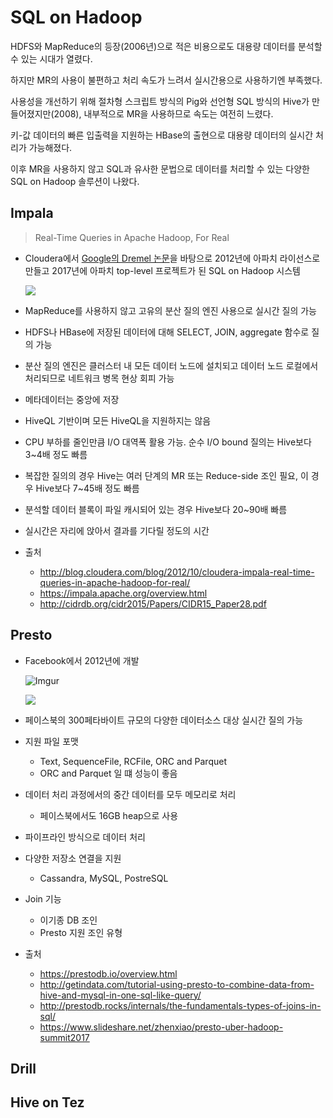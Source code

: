 # SQL on Hadoop

HDFS와 MapReduce의 등장(2006년)으로 적은 비용으로도 대용량 데이터를 분석할 수 있는 시대가 열렸다.

하지만 MR의 사용이 불편하고 처리 속도가 느려서 실시간용으로 사용하기엔 부족했다.

사용성을 개선하기 위해 절차형 스크립트 방식의 Pig와 선언형 SQL 방식의 Hive가 만들어졌지만(2008), 내부적으로 MR을 사용하므로 속도는 여전히 느렸다.

키-값 데이터의 빠른 입출력을 지원하는 HBase의 출현으로 대용량 데이터의 실시간 처리가 가능해졌다.

이후 MR을 사용하지 않고 SQL과 유사한 문법으로 데이터를 처리할 수 있는 다양한 SQL on Hadoop 솔루션이 나왔다.


## Impala

> Real-Time Queries in Apache Hadoop, For Real

- Cloudera에서 [Google의 Dremel 논문](https://research.google.com/pubs/pub36632.html)을 바탕으로 2012년에 아파치 라이선스로 만들고 2017년에 아파치 top-level 프로젝트가 된 SQL on Hadoop 시스템

  ![](https://impala.apache.org/img/impala.png)

- MapReduce를 사용하지 않고 고유의 분산 질의 엔진 사용으로 실시간 질의 가능
- HDFS나 HBase에 저장된 데이터에 대해 SELECT, JOIN, aggregate 함수로 질의 가능
- 분산 질의 엔진은 클러스터 내 모든 데이터 노드에 설치되고 데이터 노드 로컬에서 처리되므로 네트워크 병목 현상 회피 가능
- 메타데이터는 중앙에 저장
- HiveQL 기반이며 모든 HiveQL을 지원하지는 않음
- CPU 부하를 줄인만큼 I/O 대역폭 활용 가능. 순수 I/O bound 질의는 Hive보다 3~4배 정도 빠름
- 복잡한 질의의 경우 Hive는 여러 단계의 MR 또는 Reduce-side 조인 필요, 이 경우 Hive보다 7~45배 정도 빠름
- 분석할 데이터 블록이 파일 캐시되어 있는 경우 Hive보다 20~90배 빠름
- 실시간은 자리에 앉아서 결과를 기다릴 정도의 시간

- 출처
  - http://blog.cloudera.com/blog/2012/10/cloudera-impala-real-time-queries-in-apache-hadoop-for-real/
  - https://impala.apache.org/overview.html
  - http://cidrdb.org/cidr2015/Papers/CIDR15_Paper28.pdf

## Presto

- Facebook에서 2012년에 개발

  ![Imgur](https://i.imgur.com/m4JGZN8.png)

  ![](https://prestodb.io/static/presto-overview.png)

- 페이스북의 300페타바이트 규모의 다양한 데이터소스 대상 실시간 질의 가능
- 지원 파일 포맷
  - Text, SequenceFile, RCFile, ORC and Parquet
  - ORC and Parquet 일 떄 성능이 좋음
- 데이터 처리 과정에서의 중간 데이터를 모두 메모리로 처리
  - 페이스북에서도 16GB heap으로 사용
- 파이프라인 방식으로 데이터 처리
- 다양한 저장소 연결을 지원
  - Cassandra, MySQL, PostreSQL
- Join 기능
  - 이기종 DB 조인
  - Presto 지원 조인 유형


- 출처
  - https://prestodb.io/overview.html
  - http://getindata.com/tutorial-using-presto-to-combine-data-from-hive-and-mysql-in-one-sql-like-query/
  - http://prestodb.rocks/internals/the-fundamentals-types-of-joins-in-sql/
  - https://www.slideshare.net/zhenxiao/presto-uber-hadoop-summit2017

## Drill

## Hive on Tez

